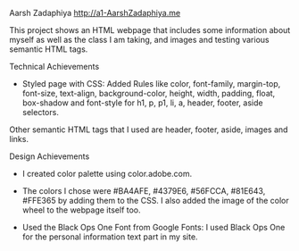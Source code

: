 Aarsh Zadaphiya http://a1-AarshZadaphiya.me

This project shows an HTML webpage that includes some information about myself as well as the class I am taking, and images and testing various semantic HTML tags.

Technical Achievements
* Styled page with CSS: Added 
Rules like color, font-family, margin-top, font-size, text-align, background-color, height, width, padding, float, box-shadow and font-style for h1, p, p1, li, a, header, footer, aside selectors.

Other semantic HTML tags that I used are header, footer, aside, images and links.

Design Achievements

* I created color palette using color.adobe.com. 
* The colors I chose were #BA4AFE, #4379E6, #56FCCA, #81E643, #FFE365 by adding them to the CSS. I also added the image of the color wheel to the webpage itself too.

* Used the Black Ops One Font from Google Fonts: I used Black Ops One for the personal information text part in my site.
